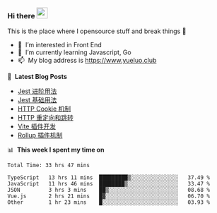 ### Hi there <a href="https://www.yueluo.club/"><img src="https://media.giphy.com/media/hvRJCLFzcasrR4ia7z/giphy.gif" width="25px"></a>
This is the place where I opensource stuff and break things :rofl:

- 👀 &nbsp;I’m interested in Front End
- 🌱 &nbsp;I’m currently learning Javascript, Go
- 📫 &nbsp;My blog address is https://www.yueluo.club

📕 &nbsp;**Latest Blog Posts**

<!-- BLOG-POST-LIST:START -->
- [Jest 进阶用法](https://www.yueluo.club/detail?articleId=6277b0dd65e52c43884084dc)
- [Jest 基础用法](https://www.yueluo.club/detail?articleId=6275b1f565e52c4388407b8e)
- [HTTP Cookie 机制](https://www.yueluo.club/detail?articleId=62727f6365e52c4388406c73)
- [HTTP 重定向和跳转](https://www.yueluo.club/detail?articleId=626f677365e52c4388405e25)
- [Vite 插件开发](https://www.yueluo.club/detail?articleId=626e8ffc65e52c4388405a30)
- [Rollup 插件机制](https://www.yueluo.club/detail?articleId=626b187965e52c4388404749)
<!-- BLOG-POST-LIST:END -->

📊 &nbsp;**This week I spent my time on**

<!--START_SECTION:waka-->

```text
Total Time: 33 hrs 47 mins

TypeScript   13 hrs 11 mins  █████████▒░░░░░░░░░░░░░░░   37.49 %
JavaScript   11 hrs 46 mins  ████████▒░░░░░░░░░░░░░░░░   33.47 %
JSON         3 hrs 3 mins    ██▒░░░░░░░░░░░░░░░░░░░░░░   08.68 %
Vue.js       2 hrs 21 mins   █▓░░░░░░░░░░░░░░░░░░░░░░░   06.70 %
Other        1 hr 23 mins    █░░░░░░░░░░░░░░░░░░░░░░░░   03.93 %
```

<!--END_SECTION:waka-->